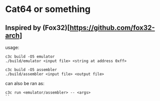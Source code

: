 # Cat64 or something

## Inspired by (Fox32)[https://github.com/fox32-arch]

usage:
```
c3c build -O5 emulator
./build/emulator <input file> <string at address 0xff>
```
```
c3c build -O5 assembler
./build/assembler <input file> <output file>
```

can also be ran as:
```
c3c run <emulator/assembler> -- <args>
``
